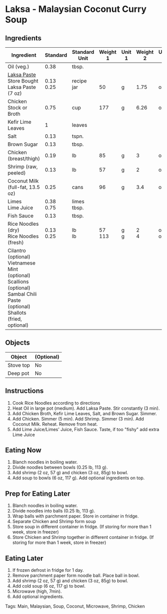 # Laksa - Malaysian Coconut Curry Soup

## Ingredients

| Ingredient                                                   | Standard       | Standard Unit    | Weight 1    | Unit 1   | Weight 2   | Unit 2     |
| ------------------------------------------------------------ | -------------- | ---------------- | ----------- | -------- | ---------- | ---------- |
| Oil (veg.)                                                   | 0.38           | tbsp.            |             |          |            |            |
| [Laksa Paste](/Recipes/LaksaPaste.md)<br />Store Bought Laksa Paste (7 oz) | 0.13<br />0.25 | recipe<br />jar  | <br />50    | <br />g  | <br />1.75 | <br />oz   |
| Chicken Stock or Broth                                       | 0.75           | cup              | 177         | g        | 6.26       | oz         |
| Kefir Lime Leaves                                            | 1              | leaves           |             |          |            |            |
| Salt                                                         | 0.13           | tspn.            |             |          |            |            |
| Brown Sugar                                                  | 0.13           | tbsp.            |             |          |            |            |
| Chicken (breast/thigh)                                       | 0.19           | lb               | 85          | g        | 3          | oz         |
| Shrimp (raw, peeled)                                         | 0.13           | lb               | 57          | g        | 2          | oz         |
| Coconut Milk (full-fat, 13.5 oz)                             | 0.25           | cans             | 96          | g        | 3.4        | oz         |
| Limes<br />Lime Juice                                        | 0.38<br />0.75 | limes<br />tbsp. |             |          |            |            |
| Fish Sauce                                                   | 0.13           | tbsp.            |             |          |            |            |
| Rice Noodles (dry)<br />Rice Noodles (fresh)                 | 0.13<br />0.25 | lb<br />lb       | 57<br />113 | g<br />g | 2<br />4   | oz<br />oz |
| Cilantro (optional)<br />Vietnamese Mint (optional)<br />Scallions (optional)<br />Sambal Chili Paste (optional)<br />Shallots (fried, optional) |                |                  |             |          |            |            |

## Objects

| Object    | (Optional) |
| --------- | ---------- |
| Stove top | No         |
| Deep pot  | No         |


## Instructions

1. Cook Rice Noodles according to directions
2. Heat Oil in large pot (medium). Add Laksa Paste. Stir constantly (3 min).
3. Add Chicken Broth, Kefir Lime Leaves, Salt, and Brown Sugar. Simmer.
4. Add Chicken. Simmer (5 min). Add Shrimp. Simmer (3 min). Add Coconut Milk. Reheat. Remove from heat.
5. Add Lime Juice/Limes' Juice, Fish Sauce. Taste, if too "fishy" add extra Lime Juice

## Eating Now

1. Blanch noodles in boiling water.
2. Divide noodles between bowls (0.25 lb, 113 g). 
3. Add shrimp (2 oz, 57 g) and chicken (3 oz, 85g) to bowl.
4. Add soup to bowls (6 oz, 117 g). Add optional ingredients on top.

## Prep for Eating Later

1. Blanch noodles in boiling water.
2. Divide noodles into balls (0.25 lb, 113 g).
3. Wrap balls with parchment paper. Store in container in fridge.
4. Separate Chicken and Shrimp form soup
5. Store soup in different container in fridge. (If storing for more than 1 week, store in freezer)
6. Store Chicken and Shrimp together in different container in fridge. (If storing for more than 1 week, store in freezer)

## Eating Later

1. If frozen defrost in fridge for 1 day.
2. Remove parchment paper form noodle ball. Place ball in bowl.
3. Add shrimp (2 oz, 57 g) and chicken (3 oz, 85g) to bowl.
4. Add cold soup (6 oz, 117 g) to bowl.
5. Microwave (high, 7min).
6. Add optional ingredients.

Tags: Main, Malaysian, Soup, Coconut, Microwave, Shrimp, Chicken